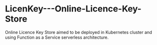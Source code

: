 # LicenKey---Online-Licence-Key-Store
Online Licence Key Store aimed to be deployed in Kubernetes cluster and using Function as a Service serverless architecture.

